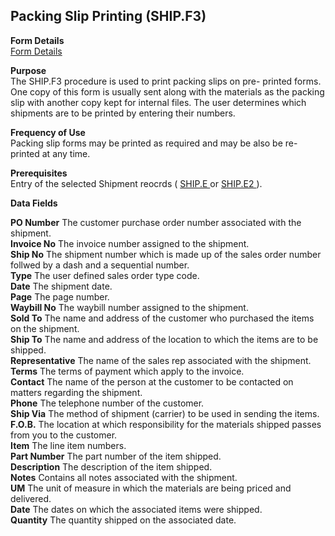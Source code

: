 ##  Packing Slip Printing (SHIP.F3)

<PageHeader />

**Form Details**  
[ Form Details ](SHIP-F3-1/README.md)   

**Purpose**  
The SHIP.F3 procedure is used to print packing slips on pre- printed forms.
One copy of this form is usually sent along with the materials as the packing
slip with another copy kept for internal files. The user determines which
shipments are to be printed by entering their numbers.

**Frequency of Use**  
Packing slip forms may be printed as required and may be also be re-printed at
any time.

**Prerequisites**  
Entry of the selected Shipment reocrds ( [ SHIP.E ](../../MRK-ENTRY/SHIP-E/README.md) or [ SHIP.E2 ](../../MRK-ENTRY/SHIP-E2/README.md) ). 

**Data Fields**

**PO Number** The customer purchase order number associated with the shipment.  
**Invoice No** The invoice number assigned to the shipment.  
**Ship No** The shipment number which is made up of the sales order number
follwed by a dash and a sequential number.  
**Type** The user defined sales order type code.  
**Date** The shipment date.  
**Page** The page number.  
**Waybill No** The waybill number assigned to the shipment.  
**Sold To** The name and address of the customer who purchased the items on
the shipment.  
**Ship To** The name and address of the location to which the items are to be
shipped.  
**Representative** The name of the sales rep associated with the shipment.  
**Terms** The terms of payment which apply to the invoice.  
**Contact** The name of the person at the customer to be contacted on matters
regarding the shipment.  
**Phone** The telephone number of the customer.  
**Ship Via** The method of shipment (carrier) to be used in sending the items.  
**F.O.B.** The location at which responsibility for the materials shipped
passes from you to the customer.  
**Item** The line item numbers.  
**Part Number** The part number of the item shipped.  
**Description** The description of the item shipped.  
**Notes** Contains all notes associated with the shipment.  
**UM** The unit of measure in which the materials are being priced and
delivered.  
**Date** The dates on which the associated items were shipped.  
**Quantity** The quantity shipped on the associated date.  
  
<badge text= "Version 8.10.57" vertical="middle" />

<PageFooter />